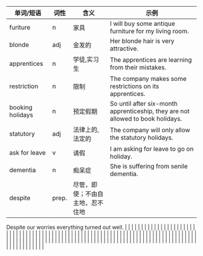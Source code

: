 | 单词/短语       | 词性         | 含义             | 示例                                                         |
|-----------------|--------------|------------------|--------------------------------------------------------------|
| furiture        | n            | 家具             | I will buy some antique furniture for my living room.        |
| blonde          | adj          | 金发的           | Her blonde hair is very attractive.                          |
| apprentices     | n            | 学徒,实习生      | The apprentices are learning from their mistakes.            |
| restriction     | n            | 限制             | The company makes some restrictions on its apprentices.    |
| booking holidays| n            | 预定假期         | So until after six-month apprenticeship, they are not allowed to book holidays. |
| statutory       | adj          | 法律上的,法定的  | The company will only allow the statutory holidays.          |
| ask for leave   | v            | 请假             | I am asking for leave to go on holiday.                      |
|dementia              |      n       |    痴呆症 |She is suffering from senile dementia.
|despite  |    prep.   |   尽管，即使；不由自主地，忍不住地|
Despite our worries everything turned out well.
|                  |             |                |
|                  |             |                |
|                  |             |                |
|                  |             |                |
|                  |             |                |
|                  |             |                |
|                  |             |                |
|                  |             |                |
|                  |             |                |
|                  |             |                |
|                  |             |                |
|                  |             |                |
|                  |             |                |
|                  |             |                |
|                  |             |                |
|                  |             |                |
|                  |             |                |
|                  |             |                |
|                  |             |                |
|                  |             |                |
|                  |             |                |
|                  |             |                |
|                  |             |                |
|                  |             |                |
|                  |             |                |
|                  |             |                |
|                  |             |                |
|                  |             |                |
|                  |             |                |
|                  |             |                |
|                  |             |                |
|                  |             |                |
|                  |             |                |
|                  |             |                |
|                  |             |                |
|                  |             |                |
|                  |             |                |
|                  |             |                |



